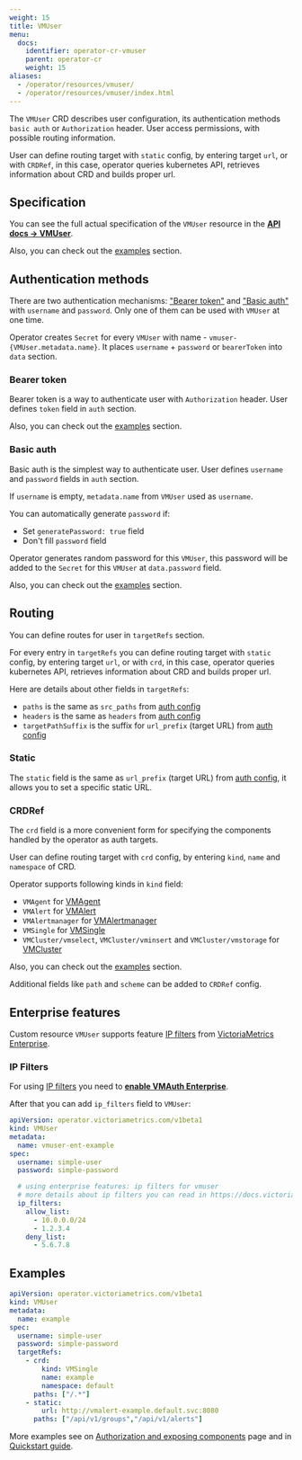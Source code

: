 ```yaml
---
weight: 15
title: VMUser
menu:
  docs:
    identifier: operator-cr-vmuser
    parent: operator-cr
    weight: 15
aliases:
  - /operator/resources/vmuser/
  - /operator/resources/vmuser/index.html
---
```

The `VMUser` CRD describes user configuration, its authentication methods `basic auth` or `Authorization` header. 
User access permissions, with possible routing information.

User can define routing target with `static` config, by entering target `url`, or with `CRDRef`, in this case, 
operator queries kubernetes API, retrieves information about CRD and builds proper url.

## Specification

You can see the full actual specification of the `VMUser` resource in
the **[API docs -> VMUser](https://docs.victoriametrics.com/operator/api#vmuser)**.

Also, you can check out the [examples](#examples) section.

## Authentication methods

There are two authentication mechanisms: ["Bearer token"](#bearer-token) and ["Basic auth"](#basic-auth) with `username` and `password`. 
Only one of them can be used with `VMUser` at one time.

Operator creates `Secret` for every `VMUser` with name - `vmuser-{VMUser.metadata.name}`.
It places `username` + `password` or `bearerToken` into `data` section.

### Bearer token

Bearer token is a way to authenticate user with `Authorization` header. 
User defines `token` field in `auth` section.

Also, you can check out the [examples](#examples) section.

### Basic auth

Basic auth is the simplest way to authenticate user. User defines `username` and `password` fields in `auth` section.

If `username` is empty, `metadata.name` from `VMUser` used as `username`.

You can automatically generate `password` if:
- Set `generatePassword: true` field
- Don't fill `password` field

Operator generates random password for this `VMUser`, 
this password will be added to the `Secret` for this `VMUser` at `data.password` field.

Also, you can check out the [examples](#examples) section.

## Routing

You can define routes for user in `targetRefs` section. 

For every entry in `targetRefs` you can define routing target with `static` config, by entering target `url`, 
or with `crd`, in this case, operator queries kubernetes API, retrieves information about CRD and builds proper url.

Here are details about other fields in `targetRefs`:

- `paths` is the same as `src_paths` from [auth config](https://docs.victoriametrics.com/vmauth#auth-config)
- `headers` is the same as `headers` from [auth config](https://docs.victoriametrics.com/vmauth#auth-config)
- `targetPathSuffix` is the suffix for `url_prefix` (target URL) from [auth config](https://docs.victoriametrics.com/vmauth#auth-config)

### Static

The `static` field is the same as `url_prefix` (target URL) from [auth config](https://docs.victoriametrics.com/vmauth#auth-config),
it allows you to set a specific static URL.

### CRDRef

The `crd` field is a more convenient form for specifying the components handled by the operator as auth targets.

User can define routing target with `crd` config, by entering `kind`, `name` and `namespace` of CRD.

Operator supports following kinds in `kind` field:

- `VMAgent` for [VMAgent](https://docs.victoriametrics.com/operator/resources/vmagent)
- `VMAlert` for [VMAlert](https://docs.victoriametrics.com/operator/resources/vmalert)
- `VMAlertmanager` for [VMAlertmanager](https://docs.victoriametrics.com/operator/resources/vmalertmanager)
- `VMSingle` for [VMSingle](https://docs.victoriametrics.com/operator/resources/vmsingle)
- `VMCluster/vmselect`, `VMCluster/vminsert` and `VMCluster/vmstorage` for [VMCluster](https://docs.victoriametrics.com/operator/resources/vmcluster)

Also, you can check out the [examples](#examples) section.

Additional fields like `path` and `scheme` can be added to `CRDRef` config.

## Enterprise features

Custom resource `VMUser` supports feature [IP filters](https://docs.victoriametrics.com/vmauth#ip-filters)
from [VictoriaMetrics Enterprise](https://docs.victoriametrics.com/enterprise#victoriametrics-enterprise).

### IP Filters

For using [IP filters](https://github.com/zzylol/VictoriaMetrics-cluster/tree/master/docs/vmauth#ip-filters)
you need to **[enable VMAuth Enterprise](https://docs.victoriametrics.com/vmauth#enterprise-features)**.

After that you can add `ip_filters` field to `VMUser`:

```yaml
apiVersion: operator.victoriametrics.com/v1beta1
kind: VMUser
metadata:
  name: vmuser-ent-example
spec:
  username: simple-user
  password: simple-password

  # using enterprise features: ip filters for vmuser
  # more details about ip filters you can read in https://docs.victoriametrics.com/operator/resources/vmuser#enterprise-features
  ip_filters:
    allow_list:
      - 10.0.0.0/24
      - 1.2.3.4
    deny_list:
      - 5.6.7.8
```

## Examples

```yaml
apiVersion: operator.victoriametrics.com/v1beta1
kind: VMUser
metadata:
  name: example
spec:
  username: simple-user
  password: simple-password
  targetRefs:
    - crd:
        kind: VMSingle
        name: example
        namespace: default
      paths: ["/.*"]
    - static:
        url: http://vmalert-example.default.svc:8080
      paths: ["/api/v1/groups","/api/v1/alerts"]
```

More examples see on [Authorization and exposing components](https://docs.victoriametrics.com/operator/auth) page
and in [Quickstart guide](https://docs.victoriametrics.com/operator/quick-start#vmuser).

